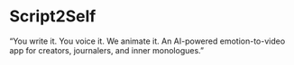 # Script2Self
“You write it. You voice it. We animate it. An AI-powered emotion-to-video app for creators, journalers, and inner monologues.”
